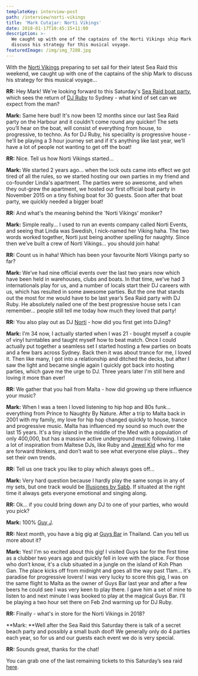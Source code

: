```yaml
---
templateKey: interview-post
path: /interview/norti-vikings
title: 'Mark Cutajar: Norti Vikings'
date: 2018-01-17T10:45:15+11:00
description: >-
  We caught up with one of the captains of the Norti Vikings ship Mark to
  discuss his strategy for this musical voyage.
featuredImage: /img/img_7288.jpg
---
```

With the [Norti Vikings](https://www.facebook.com/nortivikings/) preparing to set sail for their latest Sea Raid this weekend, we caught up with one of the captains of the ship Mark to discuss his strategy for this musical voyage...

**RR:** Hey Mark! We're looking forward to this Saturday's [Sea Raid boat party](https://www.facebook.com/events/276588012864846/), which sees the return of [DJ Ruby](https://www.facebook.com/djruby/) to Sydney - what kind of set can we expect from the man?

**Mark:** Same here bud! It's now been 12 months since our last Sea Raid party on the Harbour and it couldn't come round any quicker! The sets you’ll hear on the boat, will consist of everything from house, to progressive, to techno. As for DJ Ruby, his speciality is progressive house - he’ll be playing a 3 hour journey set and if it's anything like last year, we’ll have a lot of people not wanting to get off the boat! 

**RR:** Nice. Tell us how Norti Vikings started...

**Mark:** We started 2 years ago... when the lock outs came into effect we got tired of all the rules, so we started hosting our own parties in my friend and co-founder Linda's apartment. The parties were so awesome, and when they out-grew the apartment, we hosted our first official boat party in November 2015 on a tiny fishing boat for 30 guests. Soon after that boat party, we quickly needed a bigger boat! 

 **RR:** And what's the meaning behind the 'Norti Vikings' moniker?  

**Mark:** Simple really... I used to run an events company called Norti Events, and seeing that Linda was Swedish, I nick-named her Viking haha. The two words worked together, Norti just being another spelling for naughty. Since then we’ve built a crew of Norti Vikings... you should join haha! 

**RR:** Count us in haha! Which has been your favourite Norti Vikings party so far?

**Mark:** We’ve had nine official events over the last two years now which have been held in warehouses, clubs and boats. In that time, we’ve had 3 internationals play for us, and a number of locals start their DJ careers with us, which has resulted in some awesome parties. But the one that stands out the most for me would have to be last year’s Sea Raid party with DJ Ruby. He absolutely nailed one of the best progressive house sets I can remember... people still tell me today how much they loved that party!   

**RR:** You also play out as DJ [Norti](https://www.facebook.com/NORTI-466772390374116/) - how did you first get into DJing?

**Mark:** I’m 34 now, I actually started when I was 21 - bought myself a couple of vinyl turntables and taught myself how to beat match. Once I could actually put together a seamless set I started hosting a few parties on boats and a few bars across Sydney. Back then it was about trance for me, I loved it. Then like many, I got into a relationship and ditched the decks, but after I saw the light and became single again I quickly got back into hosting parties, which gave me the urge to DJ. Three years later I'm still here and loving it more than ever! 

**RR:** We gather that you hail from Malta - how did growing up there influence your music?

**Mark:** When I was a teen I loved listening to hip hop and 80s funk... everything from Prince to Naughty By Nature. After a trip to Malta back in 2001 with my family, my love for hip hop changed quickly to house, trance and progressive music. Malta has influenced my sound so much over the last 15 years. It's a tiny island in the middle of the Med with a population of only 400,000, but has a massive active underground music following. I take a lot of inspiration from Maltese DJs, like Ruby and [Jewel Kid](https://www.facebook.com/JewelKidOfficial/) who for me are forward thinkers, and don’t wait to see what everyone else plays... they set their own trends.

**RR:** Tell us one track you like to play which always goes off... 

**Mark:** Very hard question because I hardly play the same songs in any of my sets, but one track would be [Illusiones by Sabb](https://l.facebook.com/l.php?u=https%3A%2F%2Fwww.beatport.com%2Ftrack%2Fillusiones-ft-rafa-barrios-original-mix%2F4540816&h=ATP2IA3SHxQLXadz3Lz6uhI6I7jg_XnlTrHdbVlNq4Zg-ZwT0v4V-vMIZY7cAN_ZfTW3k6jTSTi_5eMK_NIagOw5A8aQxZFXgI3ekQZOvGdcyP8DkP9-JCSO). If situated at the right time it always gets everyone emotional and singing along.

**RR:** Ok... if you could bring down any DJ to one of your parties, who would you pick?

**Mark:** 100% [Guy J](https://www.facebook.com/guyjofficial/). 

**RR:** Next month, you have a big gig at [Guys Bar](https://www.facebook.com/Guys-Bar-TGIF-Thailand-28916436503/) in Thailand. Can you tell us more about it?

**Mark:** Yes! I'm so excited about this gig! I visited Guys bar for the first time as a clubber two years ago and quickly fell in love with the place. For those who don’t know, it's a club situated in a jungle on the island of Koh Phan Gan. The place kicks off from midnight and goes all the way past 11am... it's paradise for progressive lovers! I was very lucky to score this gig, I was on the same flight to Malta as the owner of Guys Bar last year and after a few beers he could see I was very keen to play there. I gave him a set of mine to listen to and next minute I was booked to play at the magical Guys Bar. I’ll be playing a two hour set there on Feb 2nd warming up for DJ Ruby.

**RR:** Finally - what's in store for the Norti Vikings in 2018?

**Mark: **Well after the Sea Raid this Saturday there is talk of a secret beach party and possibly a small bush doof! We generally only do 4 parties each year, so for us and our guests each event we do is very special.

**RR:** Sounds great, thanks for the chat!

You can grab one of the last remaining tickets to this Saturday’s sea raid [here](https://l.facebook.com/l.php?u=https%3A%2F%2Fwww.stickytickets.com.au%2F62101%2Fnorti_vikings_010_sea_raid_cruise_w_dj_ruby.aspx&h=ATPkB7qlSSmrf9DQrBLhyBL086zbC4iv53nQgffsZpnjIfMGdUzxijDmnCgDkYzTskzOXtRt8l7udHlKwWqREmkgJoD5IB-qQmLeZzAAEBVAKEdfKrgD1WYA).
